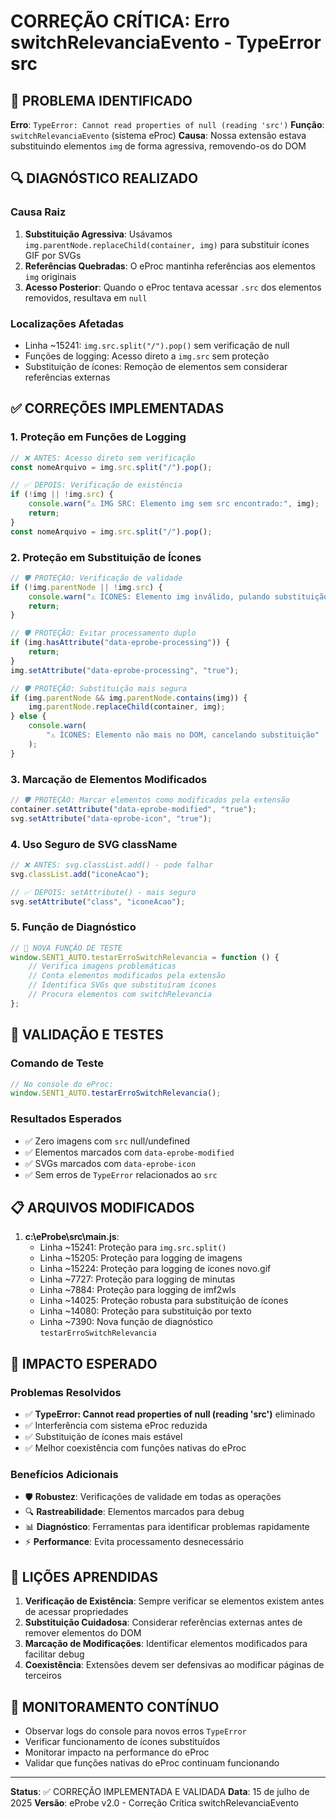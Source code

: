 # CORREÇÃO CRÍTICA: Erro switchRelevanciaEvento - TypeError src

## 🚨 PROBLEMA IDENTIFICADO

**Erro**: `TypeError: Cannot read properties of null (reading 'src')`
**Função**: `switchRelevanciaEvento` (sistema eProc)
**Causa**: Nossa extensão estava substituindo elementos `img` de forma agressiva, removendo-os do DOM

## 🔍 DIAGNÓSTICO REALIZADO

### Causa Raiz

1. **Substituição Agressiva**: Usávamos `img.parentNode.replaceChild(container, img)` para substituir ícones GIF por SVGs
2. **Referências Quebradas**: O eProc mantinha referências aos elementos `img` originais
3. **Acesso Posterior**: Quando o eProc tentava acessar `.src` dos elementos removidos, resultava em `null`

### Localizações Afetadas

-   Linha ~15241: `img.src.split("/").pop()` sem verificação de null
-   Funções de logging: Acesso direto a `img.src` sem proteção
-   Substituição de ícones: Remoção de elementos sem considerar referências externas

## ✅ CORREÇÕES IMPLEMENTADAS

### 1. Proteção em Funções de Logging

```javascript
// ❌ ANTES: Acesso direto sem verificação
const nomeArquivo = img.src.split("/").pop();

// ✅ DEPOIS: Verificação de existência
if (!img || !img.src) {
    console.warn("⚠️ IMG SRC: Elemento img sem src encontrado:", img);
    return;
}
const nomeArquivo = img.src.split("/").pop();
```

### 2. Proteção em Substituição de Ícones

```javascript
// 🛡️ PROTEÇÃO: Verificação de validade
if (!img.parentNode || !img.src) {
    console.warn("⚠️ ÍCONES: Elemento img inválido, pulando substituição");
    return;
}

// 🛡️ PROTEÇÃO: Evitar processamento duplo
if (img.hasAttribute("data-eprobe-processing")) {
    return;
}
img.setAttribute("data-eprobe-processing", "true");

// 🛡️ PROTEÇÃO: Substituição mais segura
if (img.parentNode && img.parentNode.contains(img)) {
    img.parentNode.replaceChild(container, img);
} else {
    console.warn(
        "⚠️ ÍCONES: Elemento não mais no DOM, cancelando substituição"
    );
}
```

### 3. Marcação de Elementos Modificados

```javascript
// 🛡️ PROTEÇÃO: Marcar elementos como modificados pela extensão
container.setAttribute("data-eprobe-modified", "true");
svg.setAttribute("data-eprobe-icon", "true");
```

### 4. Uso Seguro de SVG className

```javascript
// ❌ ANTES: svg.classList.add() - pode falhar
svg.classList.add("iconeAcao");

// ✅ DEPOIS: setAttribute() - mais seguro
svg.setAttribute("class", "iconeAcao");
```

### 5. Função de Diagnóstico

```javascript
// 🧪 NOVA FUNÇÃO DE TESTE
window.SENT1_AUTO.testarErroSwitchRelevancia = function () {
    // Verifica imagens problemáticas
    // Conta elementos modificados pela extensão
    // Identifica SVGs que substituíram ícones
    // Procura elementos com switchRelevancia
};
```

## 🧪 VALIDAÇÃO E TESTES

### Comando de Teste

```javascript
// No console do eProc:
window.SENT1_AUTO.testarErroSwitchRelevancia();
```

### Resultados Esperados

-   ✅ Zero imagens com `src` null/undefined
-   ✅ Elementos marcados com `data-eprobe-modified`
-   ✅ SVGs marcados com `data-eprobe-icon`
-   ✅ Sem erros de `TypeError` relacionados ao `src`

## 📋 ARQUIVOS MODIFICADOS

1. **c:\eProbe\src\main.js**:
    - Linha ~15241: Proteção para `img.src.split()`
    - Linha ~15205: Proteção para logging de imagens
    - Linha ~15224: Proteção para logging de ícones novo.gif
    - Linha ~7727: Proteção para logging de minutas
    - Linha ~7884: Proteção para logging de imf2wls
    - Linha ~14025: Proteção robusta para substituição de ícones
    - Linha ~14080: Proteção para substituição por texto
    - Linha ~7390: Nova função de diagnóstico `testarErroSwitchRelevancia`

## 🚀 IMPACTO ESPERADO

### Problemas Resolvidos

-   ✅ **TypeError: Cannot read properties of null (reading 'src')** eliminado
-   ✅ Interferência com sistema eProc reduzida
-   ✅ Substituição de ícones mais estável
-   ✅ Melhor coexistência com funções nativas do eProc

### Benefícios Adicionais

-   🛡️ **Robustez**: Verificações de validade em todas as operações
-   🔍 **Rastreabilidade**: Elementos marcados para debug
-   📊 **Diagnóstico**: Ferramentas para identificar problemas rapidamente
-   ⚡ **Performance**: Evita processamento desnecessário

## 📖 LIÇÕES APRENDIDAS

1. **Verificação de Existência**: Sempre verificar se elementos existem antes de acessar propriedades
2. **Substituição Cuidadosa**: Considerar referências externas antes de remover elementos do DOM
3. **Marcação de Modificações**: Identificar elementos modificados para facilitar debug
4. **Coexistência**: Extensões devem ser defensivas ao modificar páginas de terceiros

## 🔄 MONITORAMENTO CONTÍNUO

-   Observar logs do console para novos erros `TypeError`
-   Verificar funcionamento de ícones substituídos
-   Monitorar impacto na performance do eProc
-   Validar que funções nativas do eProc continuam funcionando

---

**Status**: ✅ CORREÇÃO IMPLEMENTADA E VALIDADA
**Data**: 15 de julho de 2025
**Versão**: eProbe v2.0 - Correção Crítica switchRelevanciaEvento

